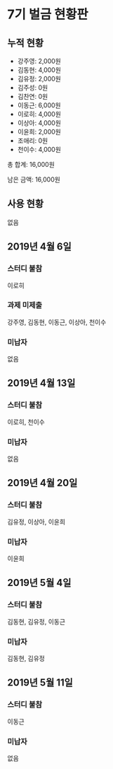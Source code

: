 # 7기 벌금 현황판

## 누적 현황

- 강주영: 2,000원
- 김동현: 4,000원
- 김유정: 2,000원
- 김주성: 0원
- 김찬연: 0원
- 이동근: 6,000원
- 이로히: 4,000원
- 이상아: 4,000원
- 이윤희: 2,000원
- 조애리: 0원
- 천이수: 4,000원

총 합계: 16,000원

남은 금액: 16,000원

## 사용 현황

없음

## 2019년 4월 6일

### 스터디 불참

이로히

### 과제 미제출

강주영, 김동현, 이동근, 이상아, 천이수

### 미납자

없음

## 2019년 4월 13일

### 스터디 불참

이로히, 천이수

### 미납자

없음

## 2019년 4월 20일

### 스터디 불참

김유정, 이상아, 이윤희

### 미납자

이윤희

## 2019년 5월 4일

### 스터디 불참

김동현, 김유정, 이동근

### 미납자

김동현, 김유정

## 2019년 5월 11일

### 스터디 불참

이동근

### 미납자

없음
